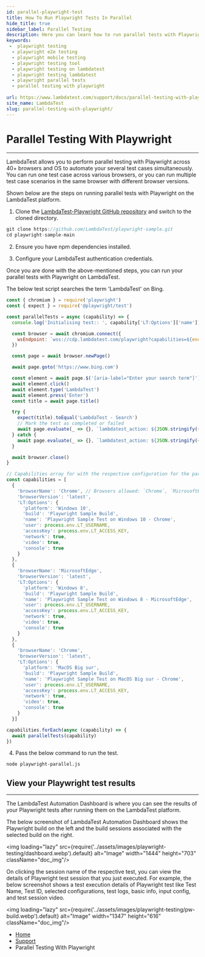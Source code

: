 ```yaml
---
id: parallel-playwright-test
title: How To Run Playwright Tests In Parallel
hide_title: true
sidebar_label: Parallel Testing
description: Here you can learn how to run parallel tests with Playwright across 40+ browser versions on the LambdaTest automation platform.
keywords:
 -  playwright testing
  - playwright e2e testing 
  - playwright mobile testing
  - playwright testing tool
  - playwright testing on lambdatest
  - playwright testing lambdatest
  - playwright parallel tests
  - parallel testing with playwright
  
url: https://www.lambdatest.com/support/docs/parallel-testing-with-playwright/
site_name: LambdaTest
slug: parallel-testing-with-playwright/
---
```

<script type="application/ld+json"
      dangerouslySetInnerHTML={{ __html: JSON.stringify({
       "@context": "https://schema.org",
        "@type": "BreadcrumbList",
        "itemListElement": [{
          "@type": "ListItem",
          "position": 1,
          "name": "LambdaTest",
          "item": "https://www.lambdatest.com"
        },{
          "@type": "ListItem",
          "position": 2,
          "name": "Support",
          "item": "https://www.lambdatest.com/support/docs/"
        },{
          "@type": "ListItem",
          "position": 3,
          "name": "Parallel Testing With Playwright",
          "item": "https://www.lambdatest.com/support/docs/parallel-testing-with-playwright/"
        }]
      })
    }}
></script>

# Parallel Testing With Playwright
* * *

LambdaTest allows you to perform parallel testing with Playwright across 40+ browsers and OS to automate your several test cases simultaneously. You can run one test case across various browsers, or you can run multiple test case scenarios in the same browser with different browser versions.


Shown below are the steps on running parallel tests with Playwright on the LambdaTest platform. 

1. Clone the [LambdaTest-Playwright GitHub repository](https://github.com/LambdaTest/playwright-sample) and switch to the cloned directory.

```js
git clone https://github.com/LambdaTest/playwright-sample.git
cd playwright-sample-main
```

2. Ensure you have npm dependencies installed. 

3. Configure your LambdaTest authentication credentials.

Once you are done with the above-mentioned steps, you can run your parallel tests with Playwright on LambdaTest. 

The below test script searches the term 'LambdaTest' on Bing.

```js
const { chromium } = require('playwright')
const { expect } = require('@playwright/test')

const parallelTests = async (capability) => {
  console.log('Initialising test:: ', capability['LT:Options']['name'])

  const browser = await chromium.connect({
    wsEndpoint: `wss://cdp.lambdatest.com/playwright?capabilities=${encodeURIComponent(JSON.stringify(capability))}`
  })

  const page = await browser.newPage()

  await page.goto('https://www.bing.com')

  const element = await page.$('[aria-label="Enter your search term"]')
  await element.click()
  await element.type('LambdaTest')
  await element.press('Enter')
  const title = await page.title()

  try {
    expect(title).toEqual('LambdaTest - Search')
    // Mark the test as completed or failed
    await page.evaluate(_ => {}, `lambdatest_action: ${JSON.stringify({ action: 'setTestStatus', arguments: { status: 'passed', remark: 'Title matched' } })}`)
  } catch {
    await page.evaluate(_ => {}, `lambdatest_action: ${JSON.stringify({ action: 'setTestStatus', arguments: { status: 'failed', remark: 'Title not matched' } })}`)
  }

  await browser.close()
}

// Capabilities array for with the respective configuration for the parallel tests
const capabilities = [
  {
    'browserName': 'Chrome', // Browsers allowed: `Chrome`, `MicrosoftEdge`, `pw-chromium`, `pw-firefox` and `pw-webkit`
    'browserVersion': 'latest',
    'LT:Options': {
      'platform': 'Windows 10',
      'build': 'Playwright Sample Build',
      'name': 'Playwright Sample Test on Windows 10 - Chrome',
      'user': process.env.LT_USERNAME,
      'accessKey': process.env.LT_ACCESS_KEY,
      'network': true,
      'video': true,
      'console': true
    }
  },
  {
    'browserName': 'MicrosoftEdge',
    'browserVersion': 'latest',
    'LT:Options': {
      'platform': 'Windows 8',
      'build': 'Playwright Sample Build',
      'name': 'Playwright Sample Test on Windows 8 - MicrosoftEdge',
      'user': process.env.LT_USERNAME,
      'accessKey': process.env.LT_ACCESS_KEY,
      'network': true,
      'video': true,
      'console': true
    }
  },
  {
    'browserName': 'Chrome',
    'browserVersion': 'latest',
    'LT:Options': {
      'platform': 'MacOS Big sur',
      'build': 'Playwright Sample Build',
      'name': 'Playwright Sample Test on MacOS Big sur - Chrome',
      'user': process.env.LT_USERNAME,
      'accessKey': process.env.LT_ACCESS_KEY,
      'network': true,
      'video': true,
      'console': true
    }
  }]

capabilities.forEach(async (capability) => {
  await parallelTests(capability)
})

```

4. Pass the below command to run the test.

```
node playwright-parallel.js
```

## View your Playwright test results
***

The LambdaTest Automation Dashboard is where you can see the results of your Playwright tests after running them on the LambdaTest platform. 

The below screenshot of LambdaTest Automation Dashboard shows the Playwright build on the left and the build sessions associated with the selected build on the right.

<img loading="lazy" src={require('../assets/images/playwright-testing/dashboard.webp').default} alt="Image" width="1444" height="703"  className="doc_img"/>

On clicking the session name of the respective test, you can view the details of Playwright test session that you just executed. For example, the below screenshot shows a test execution details of Playwright test like Test Name, Test ID, selected configurations, test logs, basic info, input config, and test session video. 

<img loading="lazy" src={require('../assets/images/playwright-testing/pw-build.webp').default} alt="Image" width="1347" height="616"  className="doc_img"/>

<nav aria-label="breadcrumbs">
  <ul className="breadcrumbs">
    <li className="breadcrumbs__item">
      <a className="breadcrumbs__link" href="https://www.lambdatest.com">
        Home
      </a>
    </li>
    <li className="breadcrumbs__item">
      <a className="breadcrumbs__link" target="_self" href="https://www.lambdatest.com/support/docs/">
        Support
      </a>
    </li>
    <li className="breadcrumbs__item breadcrumbs__item--active">
      <span className="breadcrumbs__link">
        Parallel Testing With Playwright
      </span>
    </li>
  </ul>
</nav>

